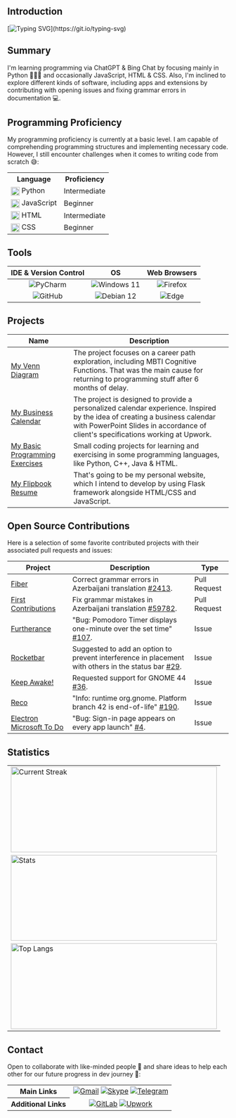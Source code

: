 ## Introduction

[![Typing SVG](https://readme-typing-svg.herokuapp.com?&color=6392FF&size=36&width=1000&height=75&lines=Welcome+To+Kanan+N's+GitHub+Profile+🙂+!;+Nice+to+Meet+You+⚡!)](https://git.io/typing-svg)

## Summary

I'm learning programming via ChatGPT & Bing Chat by focusing mainly in Python 👨🏻‍💻 and occasionally JavaScript, HTML & CSS. Also, I'm inclined to explore different kinds of software, including apps and extensions by contributing with opening issues and fixing grammar errors in documentation 💻. 

## Programming Proficiency

My programming proficiency is currently at a basic level. I am capable of comprehending programming structures and implementing necessary code. However, I still encounter challenges when it comes to writing code from scratch 😅:

<table>
  <tr>
    <th>Language</th>
    <th>Proficiency</th>
  </tr>
  <tr>
    <td><img src="https://skillicons.dev/icons?i=py" width="20" height="20" align="center"/> Python</td>
    <td>Intermediate</td>
  </tr>
  <tr>
    <td><img src="https://skillicons.dev/icons?i=js" width="20" height="20" align="center"/> JavaScript</td>
    <td>Beginner</td>
  </tr>
  <tr>
    <td><img src="https://skillicons.dev/icons?i=html" width="20" height="20" align="center"/> HTML</td>
    <td>Intermediate</td>
  </tr>
  <tr>
    <td><img src="https://skillicons.dev/icons?i=css" width="20" height="20" align="center"/> CSS</td>
    <td>Beginner</td>
  </tr>
</table>

## Tools
| IDE & Version Control | OS | Web Browsers
| :----: | :----: | :----: |
![PyCharm](https://img.shields.io/badge/PyCharm-green.svg?&style=for-the-badge&logo=PyCharm&logoColor=black) | ![Windows 11](https://img.shields.io/badge/Windows_11-0078D6?style=for-the-badge&logo=windows&logoColor=white") | ![Firefox](https://img.shields.io/badge/Firefox-FF7139?style=for-the-badge&logo=Firefox-Browser&logoColor=white)
![GitHub](https://img.shields.io/badge/github-%23121011.svg?style=for-the-badge&logo=github&logoColor=white) | ![Debian 12](https://img.shields.io/badge/Debian_12-D70A53?style=for-the-badge&logo=debian&logoColor=white) | ![Edge](https://img.shields.io/badge/Edge-0078D7?style=for-the-badge&logo=Microsoft-edge&logoColor=white)

## Projects

| Name | Description |
|------|--------|
|[My Venn Diagram](https://github.com/kanansnote/My-Venn-Diagram)| The project focuses on a career path exploration, including MBTI Cognitive Functions. That was the main cause for returning to programming stuff after 6 months of delay. |
|[My Business Calendar](https://github.com/kanansnote/My-Business-Calendar)| The project is designed to provide a personalized calendar experience. Inspired by the idea of creating a business calendar with PowerPoint Slides in accordance of client's specifications working at Upwork.|
|[My Basic Programming Exercises](https://github.com/kanansnote/Basic-Programming-Exercises)| Small coding projects for learning and exercising in some programming languages, like Python, C++, Java & HTML.|
|[My Flipbook Resume](https://github.com/kanansnote/My-Flipbook-Resume)| That's going to be my personal website, which I intend to develop by using Flask framework alongside HTML/CSS and JavaScript.|

## Open Source Contributions

Here is a selection of some favorite contributed projects with their associated pull requests and issues:

| Project             | Description                                                                                  | Type          |
|---------------------|----------------------------------------------------------------------------------------------|---------------|
| [Fiber](https://github.com/gofiber/fiber)               | Correct grammar errors in Azerbaijani translation [#2413](https://github.com/gofiber/fiber/pull/2413). | Pull Request  |
| [First Contributions](https://github.com/firstcontributions/first-contributions) | Fix grammar mistakes in Azerbaijani translation [#59782](https://github.com/firstcontributions/first-contributions/pull/59782).                                              | Pull Request  |
| [Furtherance](https://github.com/lakoliu/Furtherance)         | "Bug: Pomodoro Timer displays one-minute over the set time" [#107](https://github.com/lakoliu/Furtherance/issues/107).                                 | Issue         |                                                     |
| [Rocketbar](https://github.com/linux-is-awesome/gnome_extension_rocketbar)           | Suggested to add an option to prevent interference in placement with others in the status bar [#29](https://github.com/linux-is-awesome/gnome_extension_rocketbar/issues/29). | Issue         |                              |
| [Keep Awake!](https://github.com/jenspfahl/KeepAwake)         | Requested support for GNOME 44 [#36](https://github.com/jenspfahl/KeepAwake/issues/36).                                                              | Issue         |                                                        |
| [Reco](https://github.com/ryonakano/reco)                | "Info: runtime org.gnome. Platform branch 42 is end-of-life" [#190](https://github.com/ryonakano/reco/issues/190).                                | Issue         |                                                           |
| [Electron Microsoft To Do](https://github.com/patrick330602/electron-microsoft-todo) | "Bug: Sign-in page appears on every app launch" [#4](https://github.com/patrick330602/electron-microsoft-todo/issues/4).                                           | Issue         |                                      |

## Statistics
<div>
  <table>
    <tr>
			<td>
        <a href="https://github.com/kanansnote">
        <img align="center" src="https://github-readme-streak-stats.herokuapp.com/?user=kanansnote&theme=dark&line_height=20" alt="Current Streak" width="469" height="195"/>
        </a>
	    </td>
	  </tr>
    <tr>
      <td>
        <img src="https://github-readme-stats.vercel.app/api/?username=kanansnote&show_icons=true&theme=dark&rank_icon=github" alt="Stats" width="469" height="195">
      </td>
    </tr>
    <tr>
      <td>
        <img src="https://github-readme-stats.vercel.app/api/top-langs/?username=kanansnote&theme=dark&layout=compact" alt="Top Langs" width="469" height="195">
      </td>
    </tr>
  </table>
</div>

## Contact
Open to collaborate with like-minded people 👯 and share ideas to help each other for our future progress in dev journey 🌱:

<table>
	<tr>
		<th>Main Links</th>
		<td align="center">
			<a href="mailto:kanansnote@gmail.com">
				<img src="https://img.shields.io/badge/Gmail-D14836?style=for-the-badge&logo=gmail&logoColor=white" alt="Gmail"></a>
			<a href="https://join.skype.com/invite/F3ix8zp5tSBy">
				<img src="https://img.shields.io/badge/Skype-%2300AFF0.svg?style=for-the-badge&logo=Skype&logoColor=white" alt="Skype"></a> 
			<a href="https://t.me/kanansnote">
				<img src="https://img.shields.io/badge/Telegram-2CA5E0?style=for-the-badge&logo=telegram&logoColor=white" alt="Telegram"></a>
  	</td>
  </tr>
  <tr>
  	<th>Additional Links</th>
  	<td align="center">
  		<a href="https://gitlab.com/kanansnote">
				<img src="https://img.shields.io/badge/gitlab-%23181717.svg?style=for-the-badge&logo=gitlab&logoColor=white" alt="GitLab"></a>
			<a href="https://www.upwork.com/freelancers/~01436abedec5f3ec3c">
				<img src="https://img.shields.io/badge/UpWork-6FDA44?style=for-the-badge&logo=Upwork&logoColor=white" alt="Upwork"></a>
		</td>
	</tr>
</table>
